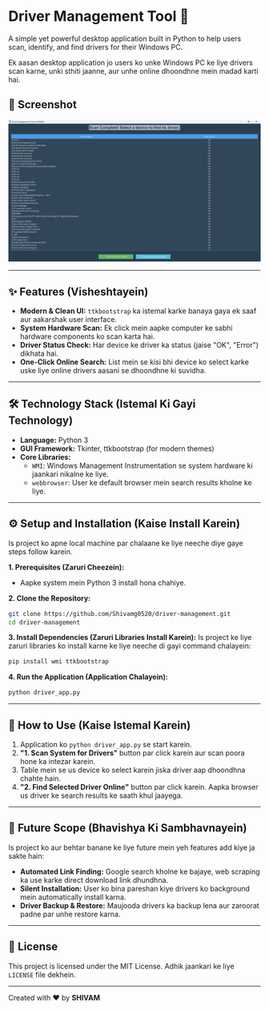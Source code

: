 # Driver Management Tool 🚀

A simple yet powerful desktop application built in Python to help users scan, identify, and find drivers for their Windows PC.

Ek aasan desktop application jo users ko unke Windows PC ke liye drivers scan karne, unki sthiti jaanne, aur unhe online dhoondhne mein madad karti hai.

## 📸 Screenshot

![App Screenshot](app_screenshot.png)

---

## ✨ Features (Visheshtayein)

- **Modern & Clean UI:** `ttkbootstrap` ka istemal karke banaya gaya ek saaf aur aakarshak user interface.
- **System Hardware Scan:** Ek click mein aapke computer ke sabhi hardware components ko scan karta hai.
- **Driver Status Check:** Har device ke driver ka status (jaise "OK", "Error") dikhata hai.
- **One-Click Online Search:** List mein se kisi bhi device ko select karke uske liye online drivers aasani se dhoondhne ki suvidha.

---

## 🛠️ Technology Stack (Istemal Ki Gayi Technology)

- **Language:** Python 3
- **GUI Framework:** Tkinter, ttkbootstrap (for modern themes)
- **Core Libraries:**
  - `WMI`: Windows Management Instrumentation se system hardware ki jaankari nikalne ke liye.
  - `webbrowser`: User ke default browser mein search results kholne ke liye.

---

## ⚙️ Setup and Installation (Kaise Install Karein)

Is project ko apne local machine par chalaane ke liye neeche diye gaye steps follow karein.

**1. Prerequisites (Zaruri Cheezein):**
   - Aapke system mein Python 3 install hona chahiye.

**2. Clone the Repository:**
   ```bash
   git clone https://github.com/Shivamg0520/driver-management.git
   cd driver-management
   ```

**3. Install Dependencies (Zaruri Libraries Install Karein):**
   Is project ke liye zaruri libraries ko install karne ke liye neeche di gayi command chalayein:
   ```bash
   pip install wmi ttkbootstrap
   ```

**4. Run the Application (Application Chalayein):**
   ```bash
   python driver_app.py
   ```

---

## 🚀 How to Use (Kaise Istemal Karein)

1.  Application ko `python driver_app.py` se start karein.
2.  **"1. Scan System for Drivers"** button par click karein aur scan poora hone ka intezar karein.
3.  Table mein se us device ko select karein jiska driver aap dhoondhna chahte hain.
4.  **"2. Find Selected Driver Online"** button par click karein. Aapka browser us driver ke search results ke saath khul jaayega.

---

## 🔮 Future Scope (Bhavishya Ki Sambhavnayein)

Is project ko aur behtar banane ke liye future mein yeh features add kiye ja sakte hain:

- **Automated Link Finding:** Google search kholne ke bajaye, web scraping ka use karke direct download link dhundhna.
- **Silent Installation:** User ko bina pareshan kiye drivers ko background mein automatically install karna.
- **Driver Backup & Restore:** Maujooda drivers ka backup lena aur zaroorat padne par unhe restore karna.

---

## 📄 License

This project is licensed under the MIT License. Adhik jaankari ke liye `LICENSE` file dekhein.

---

Created with ❤️ by **SHIVAM**
